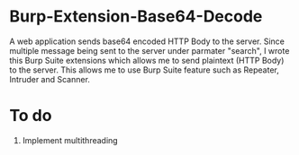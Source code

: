 # Burp-Extension-Base64-Decode

A web application sends base64 encoded HTTP Body to the server. Since multiple message being sent to the server under parmater "search", I wrote this Burp Suite extensions which allows me to send plaintext (HTTP Body) to the server. This allows me to use Burp Suite feature such as Repeater, Intruder and Scanner. 

# To do
1. Implement multithreading
